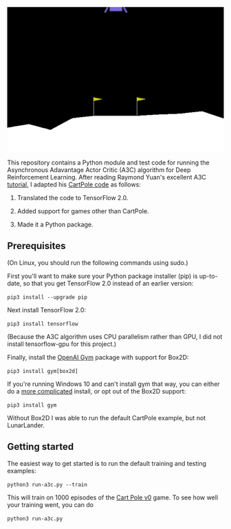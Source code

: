 <img src="lunar.gif">

This repository contains a Python module and test code for running the Asynchronous Adavantage Actor Critic (A3C) algorithm 
for Deep Reinforcement Learning.  After reading Raymond Yuan's excellent A3C
[tutorial](https://medium.com/tensorflow/deep-reinforcement-learning-playing-cartpole-through-asynchronous-advantage-actor-critic-a3c-7eab2eea5296),
I adapted his [CartPole code](https://github.com/tensorflow/models/blob/master/research/a3c_blogpost/a3c_cartpole.py) as follows:

1. Translated the code to TensorFlow 2.0.

2. Added support for games other than CartPole.

3. Made it a Python package.

## Prerequisites

(On Linux, you should run the following commands using sudo.)

First you'll want to make sure your Python package installer (pip) is up-to-date, so that you get TensorFlow 2.0
instead of an earlier version:

```pip3 install --upgrade pip```

Next install TensorFlow 2.0:

```pip3 install tensorflow```

(Because the A3C algorithm uses CPU parallelism rather than GPU, I did not install tensorflow-gpu for this project.)

Finally, install the [OpenAI Gym](https://gym.openai.com) package with support for Box2D:

```pip3 install gym[box2d]```

If you're running Windows 10 and can't install gym that way, you can either do a 
[more complicated](https://medium.com/@sayanmndl21/install-openai-gym-with-box2d-and-mujoco-in-windows-10-e25ee9b5c1d5)
install, or opt out of the Box2D support:

```pip3 install gym```

Without Box2D I was able to run the default CartPole example, but not LunarLander.

## Getting started

The easiest way to get started is to run the default training and testing examples:

```python3 run-a3c.py --train```

This will train on 1000 episodes of the [Cart Pole v0](https://github.com/openai/gym/wiki/CartPole-v0) game. To see how well your training went,
you can do

```python3 run-a3c.py```

